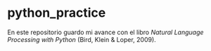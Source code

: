 # python_practice

En este repositorio guardo mi avance con el libro *Natural Language Processing with Python* (Bird, Klein & Loper, 2009).
